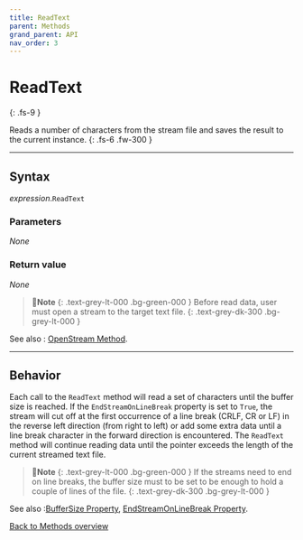 ```yaml
---
title: ReadText
parent: Methods
grand_parent: API
nav_order: 3
---
```


# ReadText
{: .fs-9 }

Reads a number of characters from the stream file and saves the result to the current instance.
{: .fs-6 .fw-300 }

---

## Syntax

*expression*.`ReadText`

### Parameters

_None_

### Return value

_None_

>📝**Note**
>{: .text-grey-lt-000 .bg-green-000 }
>Before read data, user must open a stream to the target text file. 
{: .text-grey-dk-300 .bg-grey-lt-000 }

See also
: [OpenStream Method](https://ecp-solutions.github.io/ECPTextStream/api/methods/openstream.html).

---

## Behavior

Each call to the `ReadText` method will read a set of characters until the buffer size is reached. If the `EndStreamOnLineBreak` property is set to `True`, the stream will cut off at the first occurrence of a line break (CRLF, CR or LF) in the reverse left direction (from right to left) or add some extra data until a line break character in the forward direction is encountered. The `ReadText` method will continue reading data until the pointer exceeds the length of the current streamed text file.

>📝**Note**
>{: .text-grey-lt-000 .bg-green-000 }
>If the streams need to end on line breaks, the buffer size must to be set to be enough to hold a couple of lines of the file. 
{: .text-grey-dk-300 .bg-grey-lt-000 }

See also
:[BufferSize Property](https://ecp-solutions.github.io/ECPTextStream/api/properties/buffersize.html), [EndStreamOnLineBreak Property](https://ecp-solutions.github.io/ECPTextStream/api/properties/endstreamonlinebreak.html).

[Back to Methods overview](https://ecp-solutions.github.io/ECPTextStream/api/methods/)
